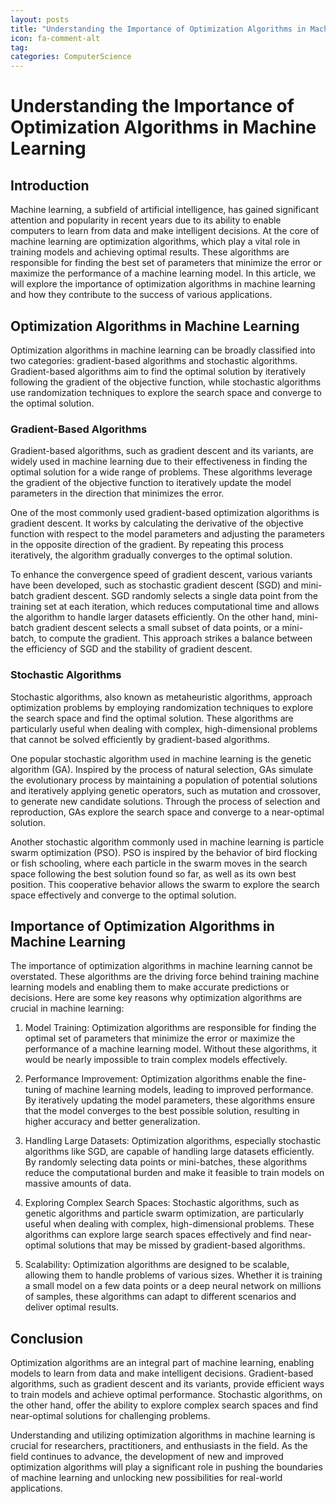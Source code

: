 ```yaml
---
layout: posts
title: "Understanding the Importance of Optimization Algorithms in Machine Learning"
icon: fa-comment-alt
tag:      
categories: ComputerScience
---
```



# Understanding the Importance of Optimization Algorithms in Machine Learning

## Introduction

Machine learning, a subfield of artificial intelligence, has gained significant attention and popularity in recent years due to its ability to enable computers to learn from data and make intelligent decisions. At the core of machine learning are optimization algorithms, which play a vital role in training models and achieving optimal results. These algorithms are responsible for finding the best set of parameters that minimize the error or maximize the performance of a machine learning model. In this article, we will explore the importance of optimization algorithms in machine learning and how they contribute to the success of various applications.

## Optimization Algorithms in Machine Learning

Optimization algorithms in machine learning can be broadly classified into two categories: gradient-based algorithms and stochastic algorithms. Gradient-based algorithms aim to find the optimal solution by iteratively following the gradient of the objective function, while stochastic algorithms use randomization techniques to explore the search space and converge to the optimal solution.

### Gradient-Based Algorithms

Gradient-based algorithms, such as gradient descent and its variants, are widely used in machine learning due to their effectiveness in finding the optimal solution for a wide range of problems. These algorithms leverage the gradient of the objective function to iteratively update the model parameters in the direction that minimizes the error.

One of the most commonly used gradient-based optimization algorithms is gradient descent. It works by calculating the derivative of the objective function with respect to the model parameters and adjusting the parameters in the opposite direction of the gradient. By repeating this process iteratively, the algorithm gradually converges to the optimal solution.

To enhance the convergence speed of gradient descent, various variants have been developed, such as stochastic gradient descent (SGD) and mini-batch gradient descent. SGD randomly selects a single data point from the training set at each iteration, which reduces computational time and allows the algorithm to handle larger datasets efficiently. On the other hand, mini-batch gradient descent selects a small subset of data points, or a mini-batch, to compute the gradient. This approach strikes a balance between the efficiency of SGD and the stability of gradient descent.

### Stochastic Algorithms

Stochastic algorithms, also known as metaheuristic algorithms, approach optimization problems by employing randomization techniques to explore the search space and find the optimal solution. These algorithms are particularly useful when dealing with complex, high-dimensional problems that cannot be solved efficiently by gradient-based algorithms.

One popular stochastic algorithm used in machine learning is the genetic algorithm (GA). Inspired by the process of natural selection, GAs simulate the evolutionary process by maintaining a population of potential solutions and iteratively applying genetic operators, such as mutation and crossover, to generate new candidate solutions. Through the process of selection and reproduction, GAs explore the search space and converge to a near-optimal solution.

Another stochastic algorithm commonly used in machine learning is particle swarm optimization (PSO). PSO is inspired by the behavior of bird flocking or fish schooling, where each particle in the swarm moves in the search space following the best solution found so far, as well as its own best position. This cooperative behavior allows the swarm to explore the search space effectively and converge to the optimal solution.

## Importance of Optimization Algorithms in Machine Learning

The importance of optimization algorithms in machine learning cannot be overstated. These algorithms are the driving force behind training machine learning models and enabling them to make accurate predictions or decisions. Here are some key reasons why optimization algorithms are crucial in machine learning:

1. Model Training: Optimization algorithms are responsible for finding the optimal set of parameters that minimize the error or maximize the performance of a machine learning model. Without these algorithms, it would be nearly impossible to train complex models effectively.

2. Performance Improvement: Optimization algorithms enable the fine-tuning of machine learning models, leading to improved performance. By iteratively updating the model parameters, these algorithms ensure that the model converges to the best possible solution, resulting in higher accuracy and better generalization.

3. Handling Large Datasets: Optimization algorithms, especially stochastic algorithms like SGD, are capable of handling large datasets efficiently. By randomly selecting data points or mini-batches, these algorithms reduce the computational burden and make it feasible to train models on massive amounts of data.

4. Exploring Complex Search Spaces: Stochastic algorithms, such as genetic algorithms and particle swarm optimization, are particularly useful when dealing with complex, high-dimensional problems. These algorithms can explore large search spaces effectively and find near-optimal solutions that may be missed by gradient-based algorithms.

5. Scalability: Optimization algorithms are designed to be scalable, allowing them to handle problems of various sizes. Whether it is training a small model on a few data points or a deep neural network on millions of samples, these algorithms can adapt to different scenarios and deliver optimal results.

## Conclusion

Optimization algorithms are an integral part of machine learning, enabling models to learn from data and make intelligent decisions. Gradient-based algorithms, such as gradient descent and its variants, provide efficient ways to train models and achieve optimal performance. Stochastic algorithms, on the other hand, offer the ability to explore complex search spaces and find near-optimal solutions for challenging problems.

Understanding and utilizing optimization algorithms in machine learning is crucial for researchers, practitioners, and enthusiasts in the field. As the field continues to advance, the development of new and improved optimization algorithms will play a significant role in pushing the boundaries of machine learning and unlocking new possibilities for real-world applications.